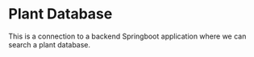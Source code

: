 # Plant Database

This is a connection to a backend Springboot application where we can search a plant database.
